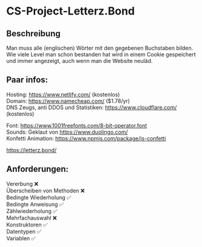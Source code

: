 # CS-Project-Letterz.Bond


## Beschreibung
Man muss alle (englischen) Wörter mit den gegebenen Buchstaben bilden. Wie viele Level man schon bestanden hat wird in einem Cookie gespeichert und immer angezeigt, auch wenn man die Website neuläd.

## Paar infos:
Hosting: https://www.netlify.com/ (kostenlos)  
Domain: https://www.namecheap.com/ ($1.78/yr)  
DNS Zeugs, anti DDOS und Statistiken: https://www.cloudflare.com/ (kostenlos)  

Font: https://www.1001freefonts.com/8-bit-operator.font  
Sounds: Geklaut von https://www.duolingo.com/  
Konfetti Animation: https://www.npmjs.com/package/js-confetti    


https://letterz.bond/

## Anforderungen:

Vererbung ❌  
Überscheiben von Methoden ❌  
Bedingte Wiederholung ✅  
Bedingte Anweisung ✅  
Zählwiederholung ✅  
Mehrfachauswahl ❌  
Konstruktoren ✅  
Datentypen ✅  
Variablen ✅
